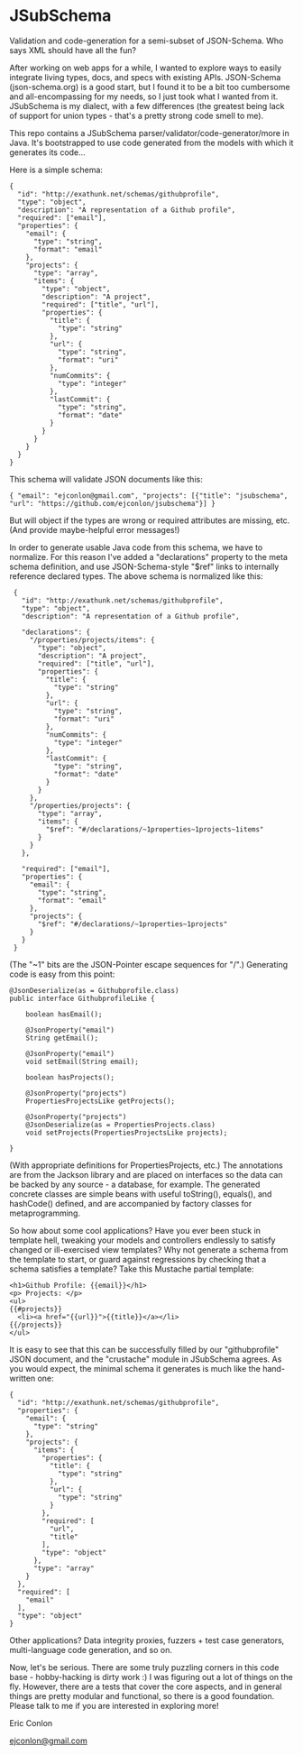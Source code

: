 JSubSchema
==========

Validation and code-generation for a semi-subset of JSON-Schema.  Who says XML should have all the fun?

After working on web apps for a while, I wanted to explore ways to easily integrate living types, docs, and specs with existing APIs.
JSON-Schema (json-schema.org) is a good start, but I found it to be a bit too cumbersome and all-encompassing for my needs, so I just took what I wanted from it.
JSubSchema is my dialect, with a few differences (the greatest being lack of support for union types - that's a pretty strong code smell to me).

This repo contains a JSubSchema parser/validator/code-generator/more in Java.  It's bootstrapped to use code generated from the models with which it generates its code...

Here is a simple schema:

    {
      "id": "http://exathunk.net/schemas/githubprofile",
      "type": "object",
      "description": "A representation of a Github profile",
      "required": ["email"],
      "properties": {
        "email": {
          "type": "string",
          "format": "email"
        },
        "projects": {
          "type": "array",
          "items": {
            "type": "object",
            "description": "A project",
            "required": ["title", "url"],
            "properties": {
              "title": {
                "type": "string"
              },
              "url": {
                "type": "string",
                "format": "uri"
              },
              "numCommits": {
                "type": "integer"
              },
              "lastCommit": {
                "type": "string",
                "format": "date"
              }
            }
          }
        }
      }
    }

This schema will validate JSON documents like this:

    { "email": "ejconlon@gmail.com", "projects": [{"title": "jsubschema", "url": "https://github.com/ejconlon/jsubschema"}] }

But will object if the types are wrong or required attributes are missing, etc. (And provide maybe-helpful error messages!)

In order to generate usable Java code from this schema, we have to normalize.  For this reason I've added a "declarations" property to the
meta schema definition, and use JSON-Schema-style "$ref" links to internally reference declared types.  The above schema is normalized like this:

     {
       "id": "http://exathunk.net/schemas/githubprofile",
       "type": "object",
       "description": "A representation of a Github profile",

       "declarations": {
         "/properties/projects/items": {
           "type": "object",
           "description": "A project",
           "required": ["title", "url"],
           "properties": {
             "title": {
               "type": "string"
             },
             "url": {
               "type": "string",
               "format": "uri"
             },
             "numCommits": {
               "type": "integer"
             },
             "lastCommit": {
               "type": "string",
               "format": "date"
             }
           }
         },
         "/properties/projects": {
           "type": "array",
           "items": {
             "$ref": "#/declarations/~1properties~1projects~1items"
           }
         }
       },

       "required": ["email"],
       "properties": {
         "email": {
           "type": "string",
           "format": "email"
         },
         "projects": {
           "$ref": "#/declarations/~1properties~1projects"
         }
       }
     }

(The "~1" bits are the JSON-Pointer escape sequences for "/".)  Generating code is easy from this point:

    @JsonDeserialize(as = Githubprofile.class)
    public interface GithubprofileLike {

        boolean hasEmail();

        @JsonProperty("email")
        String getEmail();

        @JsonProperty("email")
        void setEmail(String email);

        boolean hasProjects();

        @JsonProperty("projects")
        PropertiesProjectsLike getProjects();

        @JsonProperty("projects")
        @JsonDeserialize(as = PropertiesProjects.class)
        void setProjects(PropertiesProjectsLike projects);

    }

(With appropriate definitions for PropertiesProjects, etc.)  The annotations are from the Jackson library and are placed on
interfaces so the data can be backed by any source - a database, for example.  The generated concrete classes
are simple beans with useful toString(), equals(), and hashCode() defined, and are accompanied by factory classes for metaprogramming.

So how about some cool applications?  Have you ever been stuck in template hell, tweaking your models and controllers endlessly to
satisfy changed or ill-exercised view templates?  Why not generate a schema from the template to start, or guard against regressions
by checking that a schema satisfies a template?  Take this Mustache partial template:

    <h1>Github Profile: {{email}}</h1>
    <p> Projects: </p>
    <ul>
    {{#projects}}
      <li><a href="{{url}}">{{title}}</a></li>
    {{/projects}}
    </ul>

It is easy to see that this can be successfully filled by our "githubprofile" JSON document, and the "crustache" module in JSubSchema agrees.
As you would expect, the minimal schema it generates is much like the hand-written one:

    {
      "id": "http://exathunk.net/schemas/githubprofile",
      "properties": {
        "email": {
          "type": "string"
        },
        "projects": {
          "items": {
            "properties": {
              "title": {
                "type": "string"
              },
              "url": {
                "type": "string"
              }
            },
            "required": [
              "url",
              "title"
            ],
            "type": "object"
          },
          "type": "array"
        }
      },
      "required": [
        "email"
      ],
      "type": "object"
    }

Other applications?  Data integrity proxies, fuzzers + test case generators, multi-language code generation, and so on.

Now, let's be serious.  There are some truly puzzling corners in this code base - hobby-hacking is dirty work :)
I was figuring out a lot of things on the fly.
However, there are a tests that cover the core aspects, and in general things are pretty modular and functional, so there is a good foundation.
Please talk to me if you are interested in exploring more!

Eric Conlon

ejconlon@gmail.com